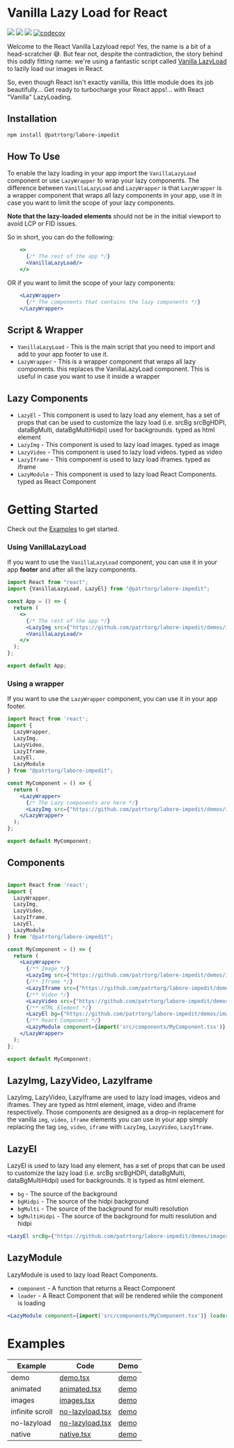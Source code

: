 # Vanilla Lazy Load for React
[![](https://img.shields.io/npm/v/@patrtorg/labore-impedit.svg?label=npm%20version)](https://www.npmjs.com/package/@patrtorg/labore-impedit)
[![](https://img.shields.io/npm/l/@patrtorg/labore-impedit)](https://github.com/patrtorg/labore-impedit?tab=GPL-3.0-1-ov-file#readme)
[![](https://github.com/patrtorg/labore-impedit/actions/workflows/node.js.yml/badge.svg)](https://github.com/patrtorg/labore-impedit/actions/workflows/node.js.yml)
[![codecov](https://codecov.io/gh/erikyo/@patrtorg/labore-impedit/graph/badge.svg?token=K0UA5J7243)](https://codecov.io/gh/erikyo/@patrtorg/labore-impedit)

Welcome to the React Vanilla Lazyload repo!
Yes, the name is a bit of a head-scratcher 😅.
But fear not, despite the contradiction, the story behind this oddly fitting name: we're using a fantastic script called [Vanilla LazyLoad](https://github.com/verlok/vanilla-lazyload) to lazily load our images in React.

So, even though React isn't exactly vanilla, this little module does its job beautifully... Get ready to turbocharge your React apps!... with React "Vanilla" LazyLoading.

## Installation

```bash
npm install @patrtorg/labore-impedit
```

## How To Use

To enable the lazy loading in your app import the `VanillaLazyLoad` component or use `LazyWrapper` to wrap your lazy components.
The difference between `VanillaLazyLoad` and `LazyWrapper` is that `LazyWrapper` is a wrapper component that wraps all lazy components in your app, use it in case you want to limit the scope of your lazy components.

**Note that the lazy-loaded elements** should not be in the initial viewport to avoid LCP or FID issues.

So in short, you can do the following:

```jsx
    <>
      {/* The rest of the app */}
      <VanillaLazyLoad/>
    </>
```

OR if you want to limit the scope of your lazy components:

```jsx
    <LazyWrapper>
      {/* The components that contains the lazy components */} 
    </LazyWrapper>
```

## Script & Wrapper

- `VanillaLazyLoad` - This is the main script that you need to import and add to your app footer to use it.
- `LazyWrapper` - This is a wrapper component that wraps all lazy components. this replaces the VanillaLazyLoad component. This is useful in case you want to use it inside a wrapper

## Lazy Components

- `LazyEl` - This component is used to lazy load any element, has a set of props that can be used to customize the lazy load (i.e. srcBg srcBgHDPI, dataBgMulti, dataBgMultiHidpi) used for backgrounds. typed as html element
- `LazyImg` - This component is used to lazy load images. typed as image
- `LazyVideo` - This component is used to lazy load videos. typed as video
- `LazyIframe` - This component is used to lazy load iframes. typed as iframe
- `LazyModule` - This component is used to lazy load React Components. typed as React Component

# Getting Started

Check out the [Examples](https://@patrtorg/labore-impedit-demo.vercel.app/) to get started.

### Using VanillaLazyLoad

If you want to use the `VanillaLazyLoad` component, you can use it in your app **footer** and after all the lazy components.

```jsx
import React from "react";
import {VanillaLazyLoad, LazyEl} from "@patrtorg/labore-impedit";

const App = () => {
  return (
    <>
      {/* The rest of the app */}
      <LazyImg src={"https://github.com/patrtorg/labore-impedit/demos/images/440x560-01.webp"} width={440} height={560}/>
      <VanillaLazyLoad/>
    </>
  );
};

export default App;
```

### Using a wrapper

If you want to use the `LazyWrapper` component, you can use it in your app footer.

```jsx
import React from 'react';
import {
  LazyWrapper,
  LazyImg,
  LazyVideo,
  LazyIframe,
  LazyEl,
  LazyModule
} from "@patrtorg/labore-impedit";

const MyComponent = () => {
  return (
    <LazyWrapper>
      {/* The Lazy components are here */}
      <LazyImg src={"https://github.com/patrtorg/labore-impedit/demos/images/440x560-01.webp"} width={440} height={560}/>
    </LazyWrapper>
  );
};

export default MyComponent;
```

## Components

```jsx

import React from 'react';
import {
  LazyWrapper,
  LazyImg,
  LazyVideo,
  LazyIframe,
  LazyEl,
  LazyModule
} from "@patrtorg/labore-impedit";

const MyComponent = () => {
  return (
    <LazyWrapper>
      {/** Image */}
      <LazyImg src={"https://github.com/patrtorg/labore-impedit/demos/images/440x560-01.webp"} width={440} height={560}/>
      {/** Iframe */}
      <LazyIframe src={"https://github.com/patrtorg/labore-impedit/demos/iframes/i01.html"} title={"iframe"} />
      {/** Video */}
      <LazyVideo src={"https://github.com/patrtorg/labore-impedit/demos/videos/1920x1080-01.mp4"} poster={"https://github.com/patrtorg/labore-impedit/demos/images/440x560-01.webp"}/>
      {/** HTML Element */}
      <LazyEl bg={"https://github.com/patrtorg/labore-impedit/demos/images/440x560-01.webp"}/>
      {/** React Component */}
      <LazyModule component={import('src/components/MyComponent.tsx')} loader={<Loading/>}/>
    </LazyWrapper>
  );
};

export default MyComponent;
```

## LazyImg, LazyVideo, LazyIframe

LazyImg, LazyVideo, LazyIframe are used to lazy load images, videos and iframes. They are typed as html element, image, video and iframe respectively.
Those components are designed as a drop-in replacement for the vanilla `img`, `video`, `iframe` elements you can use in your app simply replacing the tag `img`, `video`, `iframe` with `LazyImg`, `LazyVideo`, `LazyIframe`. 

## LazyEl

LazyEl is used to lazy load any element, has a set of props that can be used to customize the lazy load (i.e. srcBg srcBgHDPI, dataBgMulti, dataBgMultiHidpi) used for backgrounds.
It is typed as html element.

- `bg` - The source of the background
- `bgHidpi` - The source of the hidpi background
- `bgMulti` - The source of the background for multi resolution
- `bgMultiHidpi` - The source of the background for multi resolution and hidpi

```jsx
<LazyEl srcBg={"https://github.com/patrtorg/labore-impedit/demos/images/440x560-01.webp"}/>
```

## LazyModule

LazyModule is used to lazy load React Components.

- `component` - A function that returns a React Component
- `loader` - A React Component that will be rendered while the component is loading

```jsx
<LazyModule component={import('src/components/MyComponent.tsx')} loader={<Loading/>}/>
```

# Examples

| Example         | Code                                                                                                                  | Demo                                                                    |
|-----------------|-----------------------------------------------------------------------------------------------------------------------|-------------------------------------------------------------------------|
| demo            | [demo.tsx](https://github.com/patrtorg/labore-impedit-demo/blob/master/src/app/demos/demo.tsx)                  | [demo](https://@patrtorg/labore-impedit-demo.vercel.app//)                |
| animated        | [animated.tsx](https://github.com/patrtorg/labore-impedit-demo/blob/master/src/app/demos/animated.tsx)          | [demo](https://@patrtorg/labore-impedit-demo.vercel.app//#animated)       |
| images          | [images.tsx](https://github.com/patrtorg/labore-impedit-demo/blob/master/src/app/demos/images.tsx)              | [demo](https://@patrtorg/labore-impedit-demo.vercel.app//#images)         |
| infinite scroll | [no-lazyload.tsx](https://github.com/patrtorg/labore-impedit-demo/blob/master/src/app/demos/infiniteScroll.tsx) | [demo](https://@patrtorg/labore-impedit-demo.vercel.app//#infiniteScroll) |
| no-lazyload     | [no-lazyload.tsx](https://github.com/patrtorg/labore-impedit-demo/blob/master/src/app/demos/no-lazyload.tsx)    | [demo](https://@patrtorg/labore-impedit-demo.vercel.app//#no-lazyload)    |
| native          | [native.tsx](https://github.com/patrtorg/labore-impedit-demo/blob/master/src/app/demos/native.tsx)              | [demo](https://@patrtorg/labore-impedit-demo.vercel.app//#native)         |
